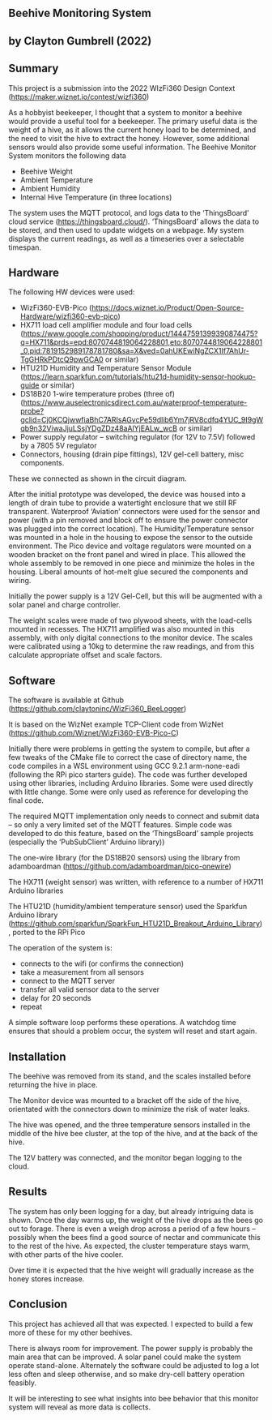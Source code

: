 ## Beehive Monitoring System
## by Clayton Gumbrell (2022)

## Summary

This project is a submission into the 2022 WIzFi360 Design Context (https://maker.wiznet.io/contest/wizfi360)

As a hobbyist beekeeper, I thought that a system to monitor a beehive would provide a useful tool for a beekeeper. The primary useful data is the weight of a hive, as it allows the current honey load to be determined, and the need to visit the hive to extract the honey. However, some additional sensors would also provide some useful information. The Beehive Monitor System monitors the following data
* Beehive Weight
* Ambient Temperature
* Ambient Humidity
* Internal Hive Temperature (in three locations)

The system uses the MQTT protocol, and logs data to the ‘ThingsBoard’ cloud service (https://thingsboard.cloud/). ‘ThingsBoard’ allows the data to be stored, and then used to update widgets on a webpage. My system displays the current readings, as well as a timeseries over a selectable timespan.

## Hardware

The following HW devices were used:
* WizFi360-EVB-Pico (https://docs.wiznet.io/Product/Open-Source-Hardware/wizfi360-evb-pico)
* HX711 load cell amplifier module and four load cells (https://www.google.com/shopping/product/14447591399390874475?q=HX711&prds=epd:8070744819064228801,eto:8070744819064228801_0,pid:7819152989178781780&sa=X&ved=0ahUKEwiNgZCX1If7AhUr-TgGHRkPDtcQ9pwGCA0 or similar)
* HTU21D Humidity and Temperature Sensor Module (https://learn.sparkfun.com/tutorials/htu21d-humidity-sensor-hookup-guide or similar)
* DS18B20 1-wire temperature probes (three of) (https://www.auselectronicsdirect.com.au/waterproof-temperature-probe?gclid=Cj0KCQjwwfiaBhC7ARIsAGvcPe59dlib6Ym7jRV8cdfq4YUC_9I9gWqb9n32ViwaJjuLSsjYDgZDz48aAlYjEALw_wcB or similar)
* Power supply regulator – switching regulator (for 12V to 7.5V) followed by a 7805 5V regulator
* Connectors, housing (drain pipe fittings), 12V gel-cell battery, misc components.

These we connected as shown in the circuit diagram.

After the initial prototype was developed, the device was housed into a length of drain tube to provide a watertight enclosure that we still RF transparent. Waterproof ‘Aviation’ connectors were used for the sensor and power (with a pin removed and block off to ensure the power connector was plugged into the correct location). The Humidity/Temperature sensor was mounted in a hole in the housing to expose the sensor to the outside environment. The Pico device and voltage regulators were mounted on a wooden bracket on the front panel and wired in place. This allowed the whole assembly to be removed in one piece and minimize the holes in the housing. Liberal amounts of hot-melt glue secured the components and wiring.

Initially the power supply is a 12V Gel-Cell, but this will be augmented with a solar panel and charge controller.

The weight scales were made of two plywood sheets, with the load-cells mounted in recesses. The HX711 amplified was also mounted in this assembly, with only digital connections to the monitor device. The scales were calibrated using a 10kg to determine the raw readings, and from this calculate appropriate offset and scale factors.

## Software

The software is available at Github (https://github.com/claytoninc/WizFi360_BeeLogger)

It is based on the WizNet example TCP-Client code from WizNet (https://github.com/Wiznet/WizFi360-EVB-Pico-C)

Initially there were problems in getting the system to compile, but after a few tweaks of the CMake file to correct the case of directory name, the code compiles in a WSL environment using GCC 9.2.1 arm-none-eadi (following the RPi pico starters guide).
The code was further developed using other libraries, including Arduino libraries. Some were used directly with little change. Some were only used as reference for developing the final code.

The required MQTT implementation only needs to connect and submit data – so only a very limited set of the MQTT features. Simple code was developed to do this feature, based on the ‘ThingsBoard’ sample projects (especially the ‘PubSubClient’ Arduino library))

The one-wire library (for the DS18B20 sensors) using the library from adamboardman (https://github.com/adamboardman/pico-onewire)

The HX711 (weight sensor) was written, with reference to a number of HX711 Arduino libraries

The HTU21D (humidity/ambient temperature sensor) used the Sparkfun Arduino library (https://github.com/sparkfun/SparkFun_HTU21D_Breakout_Arduino_Library), ported to the RPi Pico

The operation of the system is:
* connects to the wifi (or confirms the connection) 
* take a measurement from all sensors
* connect to the MQTT server
* transfer all valid sensor data to the server
* delay for 20 seconds
* repeat

A simple software loop performs these operations. A watchdog time ensures that should a problem occur, the system will reset and start again.

## Installation

The beehive was removed from its stand, and the scales installed before returning the hive in place.

The Monitor device was mounted to a bracket off the side of the hive, orientated with the connectors down to minimize the risk of water leaks.

The hive was opened, and the three temperature sensors installed in the middle of the hive bee cluster, at the top of the hive, and at the back of the hive.

The 12V battery was connected, and the monitor began logging to the cloud.

## Results

The system has only been logging for a day, but already intriguing data is shown. Once the day warms up, the weight of the hive drops as the bees go out to forage. There is even a weigh drop across a period of a few hours – possibly when the bees find a good source of nectar and communicate this to the rest of the hive. As expected, the cluster temperature stays warm, with other parts of the hive cooler.

Over time it is expected that the hive weight will gradually increase as the honey stores increase.

## Conclusion

This project has achieved all that was expected. I expected to build a few more of these for my other beehives. 

There is always room for improvement. The power supply is probably the main area that can be improved. A solar panel could make the system operate stand-alone. Alternately the software could be adjusted to log a lot less often and sleep otherwise, and so make dry-cell battery operation feasibly.

It will be interesting to see what insights into bee behavior that this monitor system will reveal as more data is collects.

